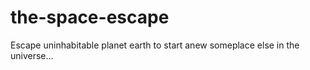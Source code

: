 # the-space-escape
Escape uninhabitable planet earth to start anew someplace else in the universe...
